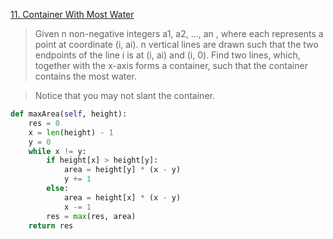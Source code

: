 [11. Container With Most Water](https://leetcode.com/problems/container-with-most-water)

> Given n non-negative integers a1, a2, ..., an , where each represents a point at coordinate (i, ai). n vertical lines are drawn such that the two endpoints of the line i is at (i, ai) and (i, 0). Find two lines, which, together with the x-axis forms a container, such that the container contains the most water.

> Notice that you may not slant the container.

```python
def maxArea(self, height): 
    res = 0  
    x = len(height) - 1 
    y = 0 
    while x != y: 
        if height[x] > height[y]: 
            area = height[y] * (x - y) 
            y += 1 
        else: 
            area = height[x] * (x - y) 
            x -= 1 
        res = max(res, area) 
    return res
```